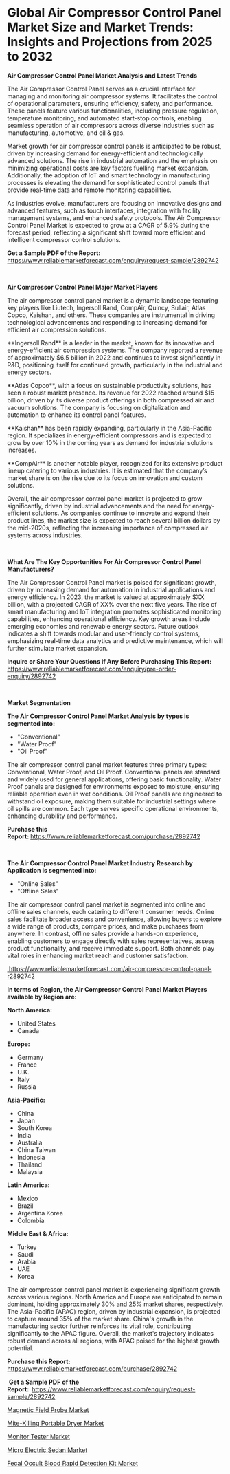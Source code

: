 <p><h1>Global Air Compressor Control Panel Market Size and Market Trends: Insights and Projections from 2025 to 2032</h1></p><p><strong>Air Compressor Control Panel Market Analysis and Latest Trends</strong></p>
<p><p>The Air Compressor Control Panel serves as a crucial interface for managing and monitoring air compressor systems. It facilitates the control of operational parameters, ensuring efficiency, safety, and performance. These panels feature various functionalities, including pressure regulation, temperature monitoring, and automated start-stop controls, enabling seamless operation of air compressors across diverse industries such as manufacturing, automotive, and oil & gas.</p><p>Market growth for air compressor control panels is anticipated to be robust, driven by increasing demand for energy-efficient and technologically advanced solutions. The rise in industrial automation and the emphasis on minimizing operational costs are key factors fuelling market expansion. Additionally, the adoption of IoT and smart technology in manufacturing processes is elevating the demand for sophisticated control panels that provide real-time data and remote monitoring capabilities.</p><p>As industries evolve, manufacturers are focusing on innovative designs and advanced features, such as touch interfaces, integration with facility management systems, and enhanced safety protocols. The Air Compressor Control Panel Market is expected to grow at a CAGR of 5.9% during the forecast period, reflecting a significant shift toward more efficient and intelligent compressor control solutions.</p></p>
<p><strong>Get a Sample PDF of the Report:&nbsp;</strong> <a href="https://www.reliablemarketforecast.com/enquiry/request-sample/2892742?utm_campaign=1890&utm_medium=2&utm_source=Github&utm_content=ia&utm_term=15032025&utm_id=air-compressor-control-panel">https://www.reliablemarketforecast.com/enquiry/request-sample/2892742</a></p>
<p>&nbsp;</p>
<p><strong>Air Compressor Control Panel Major Market Players</strong></p>
<p><p>The air compressor control panel market is a dynamic landscape featuring key players like Liutech, Ingersoll Rand, CompAir, Quincy, Sullair, Atlas Copco, Kaishan, and others. These companies are instrumental in driving technological advancements and responding to increasing demand for efficient air compression solutions.</p><p>**Ingersoll Rand** is a leader in the market, known for its innovative and energy-efficient air compression systems. The company reported a revenue of approximately $6.5 billion in 2022 and continues to invest significantly in R&D, positioning itself for continued growth, particularly in the industrial and energy sectors.</p><p>**Atlas Copco**, with a focus on sustainable productivity solutions, has seen a robust market presence. Its revenue for 2022 reached around $15 billion, driven by its diverse product offerings in both compressed air and vacuum solutions. The company is focusing on digitalization and automation to enhance its control panel features.</p><p>**Kaishan** has been rapidly expanding, particularly in the Asia-Pacific region. It specializes in energy-efficient compressors and is expected to grow by over 10% in the coming years as demand for industrial solutions increases.</p><p>**CompAir** is another notable player, recognized for its extensive product lineup catering to various industries. It is estimated that the company’s market share is on the rise due to its focus on innovation and custom solutions.</p><p>Overall, the air compressor control panel market is projected to grow significantly, driven by industrial advancements and the need for energy-efficient solutions. As companies continue to innovate and expand their product lines, the market size is expected to reach several billion dollars by the mid-2020s, reflecting the increasing importance of compressed air systems across industries.</p></p>
<p>&nbsp;</p>
<p><strong>What Are The Key Opportunities For Air Compressor Control Panel Manufacturers?</strong></p>
<p><p>The Air Compressor Control Panel market is poised for significant growth, driven by increasing demand for automation in industrial applications and energy efficiency. In 2023, the market is valued at approximately $XX billion, with a projected CAGR of XX% over the next five years. The rise of smart manufacturing and IoT integration promotes sophisticated monitoring capabilities, enhancing operational efficiency. Key growth areas include emerging economies and renewable energy sectors. Future outlook indicates a shift towards modular and user-friendly control systems, emphasizing real-time data analytics and predictive maintenance, which will further stimulate market expansion.</p></p>
<p><strong>Inquire or Share Your Questions If Any Before Purchasing This Report:</strong> <a href="https://www.reliablemarketforecast.com/enquiry/pre-order-enquiry/2892742?utm_campaign=1890&utm_medium=2&utm_source=Github&utm_content=ia&utm_term=15032025&utm_id=air-compressor-control-panel">https://www.reliablemarketforecast.com/enquiry/pre-order-enquiry/2892742</a></p>
<p>&nbsp;</p>
<p><strong>Market Segmentation</strong></p>
<p><strong>The Air Compressor Control Panel Market Analysis by types is segmented into:</strong></p>
<p><ul><li>"Conventional"</li><li>"Water Proof"</li><li>"Oil Proof"</li></ul></p>
<p><p>The air compressor control panel market features three primary types: Conventional, Water Proof, and Oil Proof. Conventional panels are standard and widely used for general applications, offering basic functionality. Water Proof panels are designed for environments exposed to moisture, ensuring reliable operation even in wet conditions. Oil Proof panels are engineered to withstand oil exposure, making them suitable for industrial settings where oil spills are common. Each type serves specific operational environments, enhancing durability and performance.</p></p>
<p><strong>Purchase this Report:&nbsp;</strong><a href="https://www.reliablemarketforecast.com/purchase/2892742?utm_campaign=1890&utm_medium=2&utm_source=Github&utm_content=ia&utm_term=15032025&utm_id=air-compressor-control-panel">https://www.reliablemarketforecast.com/purchase/2892742</a></p>
<p>&nbsp;</p>
<p><strong>The Air Compressor Control Panel Market Industry Research by Application is segmented into:</strong></p>
<p><ul><li>"Online Sales"</li><li>"Offline Sales"</li></ul></p>
<p><p>The air compressor control panel market is segmented into online and offline sales channels, each catering to different consumer needs. Online sales facilitate broader access and convenience, allowing buyers to explore a wide range of products, compare prices, and make purchases from anywhere. In contrast, offline sales provide a hands-on experience, enabling customers to engage directly with sales representatives, assess product functionality, and receive immediate support. Both channels play vital roles in enhancing market reach and customer satisfaction.</p></p>
<p><a href="https://www.reliablemarketforecast.com/air-compressor-control-panel-r2892742?utm_campaign=1890&utm_medium=2&utm_source=Github&utm_content=ia&utm_term=15032025&utm_id=air-compressor-control-panel">&nbsp;https://www.reliablemarketforecast.com/air-compressor-control-panel-r2892742</a></p>
<p><strong>In terms of Region, the Air Compressor Control Panel Market Players available by Region are:</strong></p>
<p>
    <p> <strong> North America: </strong>
        <ul>
            <li>United States</li>
            <li>Canada</li>
        </ul>
        </p> 
    <p> <strong> Europe: </strong>
        <ul>
            <li>Germany</li>
            <li>France</li>
            <li>U.K.</li>
            <li>Italy</li>
            <li>Russia</li>
        </ul>
        </p> 
    <p> <strong> Asia-Pacific: </strong>
        <ul>
            <li>China</li>
            <li>Japan</li>
            <li>South Korea</li>
            <li>India</li>
            <li>Australia</li>
            <li>China Taiwan</li>
            <li>Indonesia</li>
            <li>Thailand</li>
            <li>Malaysia</li>
        </ul>
        </p> 
    <p> <strong> Latin America: </strong>
        <ul>
            <li>Mexico</li>
            <li>Brazil</li>
            <li>Argentina Korea</li>
            <li>Colombia</li>
        </ul>
        </p> 
    <p> <strong> Middle East & Africa: </strong>
        <ul>
            <li>Turkey</li>
            <li>Saudi</li>
            <li>Arabia</li>
            <li>UAE</li>
            <li>Korea</li>
        </ul>
    </p>
    </p>
<p><p>The air compressor control panel market is experiencing significant growth across various regions. North America and Europe are anticipated to remain dominant, holding approximately 30% and 25% market shares, respectively. The Asia-Pacific (APAC) region, driven by industrial expansion, is projected to capture around 35% of the market share. China's growth in the manufacturing sector further reinforces its vital role, contributing significantly to the APAC figure. Overall, the market's trajectory indicates robust demand across all regions, with APAC poised for the highest growth potential.</p></p>
<p><strong>Purchase this Report: </strong><a href="https://www.reliablemarketforecast.com/purchase/2892742?utm_campaign=1890&utm_medium=2&utm_source=Github&utm_content=ia&utm_term=15032025&utm_id=air-compressor-control-panel">https://www.reliablemarketforecast.com/purchase/2892742</a></p>
<p>&nbsp;<strong>Get a Sample PDF of the Report:&nbsp;&nbsp;</strong><a href="https://www.reliablemarketforecast.com/enquiry/request-sample/2892742?utm_campaign=1890&utm_medium=2&utm_source=Github&utm_content=ia&utm_term=15032025&utm_id=air-compressor-control-panel">https://www.reliablemarketforecast.com/enquiry/request-sample/2892742</a></p>
<p><strong></strong></p>
<p><p><a href="https://github.com/hatlepigna2s/Market-Research-Report-List-1/blob/main/magnetic-field-probe-market.md?utm_campaign=1890&utm_medium=2&utm_source=Github&utm_content=ia&utm_term=15032025&utm_id=air-compressor-control-panel">Magnetic Field Probe Market</a></p><p><a href="https://github.com/lelahokendo/Market-Research-Report-List-1/blob/main/mite-killing-portable-dryer-market.md?utm_campaign=1890&utm_medium=2&utm_source=Github&utm_content=ia&utm_term=15032025&utm_id=air-compressor-control-panel">Mite-Killing Portable Dryer Market</a></p><p><a href="https://github.com/iwanesucices/Market-Research-Report-List-1/blob/main/monitor-tester-market.md?utm_campaign=1890&utm_medium=2&utm_source=Github&utm_content=ia&utm_term=15032025&utm_id=air-compressor-control-panel">Monitor Tester Market</a></p><p><a href="https://github.com/stunzkocotpv/Market-Research-Report-List-1/blob/main/micro-electric-sedan-market.md?utm_campaign=1890&utm_medium=2&utm_source=Github&utm_content=ia&utm_term=15032025&utm_id=air-compressor-control-panel">Micro Electric Sedan Market</a></p><p><a href="https://github.com/wantadhagino/Market-Research-Report-List-1/blob/main/fecal-occult-blood-rapid-detection-kit-market.md?utm_campaign=1890&utm_medium=2&utm_source=Github&utm_content=ia&utm_term=15032025&utm_id=air-compressor-control-panel">Fecal Occult Blood Rapid Detection Kit Market</a></p></p>